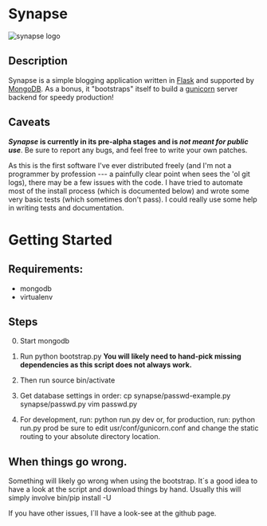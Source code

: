 # Synapse

![synapse logo](./synapse/raw/master/synapse.png)

## Description 
Synapse is a simple blogging application written in
[Flask](http://flask.pocoo.com/) and supported by
[MongoDB](http://www.mongodb.org/). As a bonus, it "bootstraps" itself to build
a [gunicorn](http://gunicorn.org/) server backend for speedy production!

## Caveats

***Synapse* is currently in its pre-alpha stages and is *not meant for public
use***. Be sure to report any bugs, and feel free to write your own patches.

As this is the first software I've ever distributed freely (and I'm not a
programmer by profession --- a painfully clear point when sees the 'ol git logs), there may be a few issues with the code. I have tried
to automate most of the install process (which is documented below) and wrote
some very basic tests (which sometimes don't pass). I could really use some help
in writing tests and documentation.

# Getting Started

## Requirements:
* mongodb
* virtualenv

## Steps
0. Start mongodb

1. Run 
        python bootstrap.py
   **You will likely need to hand-pick missing dependencies as this script does
   not always work.**

2. Then run
        source bin/activate

3. Get database settings in order:
        cp synapse/passwd-example.py synapse/passwd.py
        vim passwd.py

4. For development, run:
        python run.py dev 
    or, for production, run:
        python run.py prod
    be sure to edit usr/conf/gunicorn.conf and change the static routing to your absolute directory location.

## When things go wrong.
Something will likely go wrong when using the bootstrap. It´s a good idea to
have a look at the script and download things by hand. Usually this will simply
involve
    bin/pip install -U <app>

If you have other issues, I´ll have a look-see at the github page.
